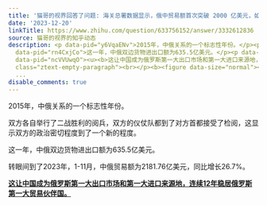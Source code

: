 ```yaml
---
title: '猫哥的视界回答了问题: 海关总署数据显示，俄中贸易额首次突破 2000 亿美元，如何解读相关数据？'
date: '2023-12-20'
linkTitle: https://www.zhihu.com/question/633756152/answer/3332612836
source: 猫哥的视界的知乎动态
description: <p data-pid="y6VqaENv">2015年，中俄关系的一个标志性年份。</p><p data-pid="jxpiTnhE">双方各自举行了二战胜利的阅兵，双方的仪仗队都到了对方首都接受了检阅，这显示双方的政治密切程度到了一个新的程度。</p><p
  data-pid="rn4CxjCo">这一年，中俄双边货物进出口额为635.5亿美元。</p><p data-pid="kcB6zw8D">转眼间到了2023年，1-11月，中俄贸易额为2181.76亿美元，同比增长26.7%。</p><p
  data-pid="ncVVUwqO"><u><b>这让中国成为俄罗斯第一大出口市场和第一大进口来源地，连续12年稳居俄罗斯第一大贸易伙伴国。</b></u></p><p
  class="ztext-empty-paragraph"><br></p><b><figure data-size="normal"><img src="https://pic1.zhimg.com/v
  ...
disable_comments: true
---
```

<p data-pid="y6VqaENv">2015年，中俄关系的一个标志性年份。</p><p data-pid="jxpiTnhE">双方各自举行了二战胜利的阅兵，双方的仪仗队都到了对方首都接受了检阅，这显示双方的政治密切程度到了一个新的程度。</p><p data-pid="rn4CxjCo">这一年，中俄双边货物进出口额为635.5亿美元。</p><p data-pid="kcB6zw8D">转眼间到了2023年，1-11月，中俄贸易额为2181.76亿美元，同比增长26.7%。</p><p data-pid="ncVVUwqO"><u><b>这让中国成为俄罗斯第一大出口市场和第一大进口来源地，连续12年稳居俄罗斯第一大贸易伙伴国。</b></u></p><p class="ztext-empty-paragraph"><br></p><b><figure data-size="normal"><img src="https://pic1.zhimg.com/v ...